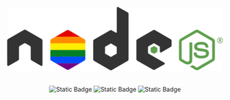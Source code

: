 <div align="center">
    <picture>
      <source srcset="static/images/readme-dark.svg" media="(prefers-color-scheme: dark)">
      <source srcset="static/images/readme.svg" media="(prefers-color-scheme: light)">
      <img src="static/images/readme.svg" alt="logo">
    </picture>
    <br/>
    <br/>
    <p>
        <img alt="Static Badge" src="https://img.shields.io/badge/writer-MoFan-orange">
        <img alt="Static Badge" src="https://img.shields.io/badge/docs-NodeJS-5bac47">
        <img alt="Static Badge" src="https://img.shields.io/github/license/nonfan/nodejs-docs">
    </p>
</div>
